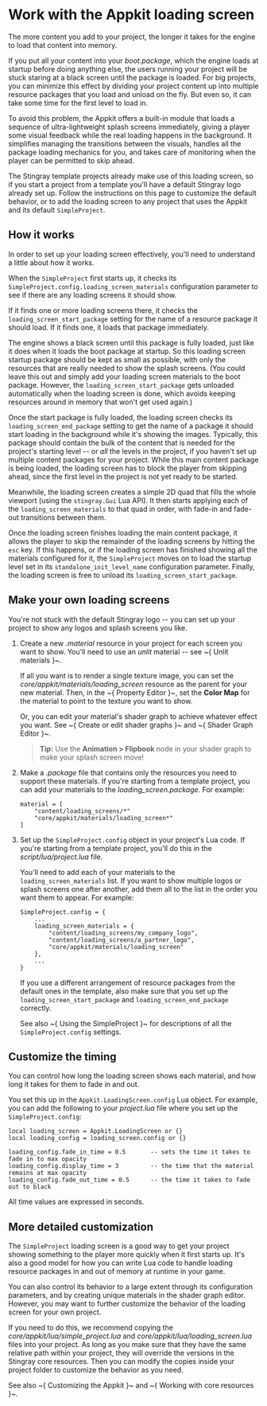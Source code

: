# Work with the Appkit loading screen

The more content you add to your project, the longer it takes for the engine to load that content into memory.

If you put all your content into your *boot.package*, which the engine loads at startup before doing anything else, the users running your project will be stuck staring at a black screen until the package is loaded. For big projects, you can minimize this effect by dividing your project content up into multiple resource packages that you load and unload on the fly. But even so, it can take some time for the first level to load in.

To avoid this problem, the Appkit offers a built-in module that loads a sequence of ultra-lightweight splash screens immediately, giving a player some visual feedback while the real loading happens in the background. It simplifies managing the transitions between the visuals, handles all the package loading mechanics for you, and takes care of monitoring when the player can be permitted to skip ahead.

The Stingray template projects already make use of this loading screen, so if you start a project from a template you'll have a default Stingray logo already set up. Follow the instructions on this page to customize the default behavior, or to add the loading screen to any project that uses the Appkit and its default `SimpleProject`.

## How it works

In order to set up your loading screen effectively, you'll need to understand a little about how it works.

When the `SimpleProject` first starts up, it checks its `SimpleProject.config.loading_screen_materials` configuration parameter to see if there are any loading screens it should show.

If it finds one or more loading screens there, it checks the `loading_screen_start_package` setting for the name of a resource package it should load. If it finds one, it loads that package immediately.

The engine shows a black screen until this package is fully loaded, just like it does when it loads the boot package at startup. So this loading screen startup package should be kept as small as possible, with only the resources that are really needed to show the splash screens. (You could leave this out and simply add your loading screen materials to the boot package. However, the `loading_screen_start_package` gets unloaded automatically when the loading screen is done, which avoids keeping resources around in memory that won't get used again.)

Once the start package is fully loaded, the loading screen checks its `loading_screen_end_package` setting to get the name of a package it should start loading in the background while it's showing the images. Typically, this package should contain the bulk of the content that is needed for the project's starting level -- or *all* the levels in the project, if you haven't set up multiple content packages for your project. While this main content package is being loaded, the loading screen has to block the player from skipping ahead, since the first level in the project is not yet ready to be started.

Meanwhile, the loading screen creates a simple 2D quad that fills the whole viewport (using the `stingray.Gui` Lua API). It then starts applying each of the `loading_screen_materials` to that quad in order, with fade-in and fade-out transitions between them.

Once the loading screen finishes loading the main content package, it allows the player to skip the remainder of the loading screens by hitting the `esc` key. If this happens, or if the loading screen has finished showing all the materials configured for it, the `SimpleProject` moves on to load the startup level set in its `standalone_init_level_name` configuration parameter. Finally, the loading screen is free to unload its `loading_screen_start_package`.

## Make your own loading screens

You're not stuck with the default Stingray logo -- you can set up your project to show any logos and splash screens you like.

1.	Create a new *.material* resource in your project for each screen you want to show. You'll need to use an *unlit* material -- see ~{ Unlit materials }~.

	If all you want is to render a single texture image, you can set the *core/appkit/materials/loading_screen* resource as the parent for your new material. Then, in the ~{ Property Editor }~, set the **Color Map** for the material to point to the texture you want to show.

	Or, you can edit your material's shader graph to achieve whatever effect you want. See ~{ Create or edit shader graphs }~ and ~{ Shader Graph Editor }~.

	>	**Tip:** Use the **Animation > Flipbook** node in your shader graph to make your splash screen move!

1.	Make a *.package* file that contains only the resources you need to support these materials. If you're starting from a template project, you can add your materials to the *loading_screen.package*. For example:

	~~~{sjson}
	material = [
		"content/loading_screens/*"
		"core/appkit/materials/loading_screen*"
	]
	~~~

1.	Set up the `SimpleProject.config` object in your project's Lua code. If you're starting from a template project, you'll do this in the *script/lua/project.lua* file.

	You'll need to add each of your materials to the `loading_screen_materials` list. If you want to show multiple logos or splash screens one after another, add them all to the list in the order you want them to appear. For example:

	~~~{lua}
	SimpleProject.config = {
		...
		loading_screen_materials = {
			"content/loading_screens/my_company_logo",
			"content/loading_screens/a_partner_logo",
			"core/appkit/materials/loading_screen"
		},
		...
	}
	~~~

	If you use a different arrangement of resource packages from the default ones in the template, also make sure that you set up the `loading_screen_start_package` and `loading_screen_end_package` correctly.

	See also ~{ Using the SimpleProject }~ for descriptions of all the `SimpleProject.config` settings.

## Customize the timing

You can control how long the loading screen shows each material, and how long it takes for them to fade in and out.

You set this up in the `Appkit.LoadingScreen.config` Lua object. For example, you can add the following to your *project.lua* file where you set up the `SimpleProject.config`:

~~~{lua}
local loading_screen = Appkit.LoadingScreen or {}
local loading_config = loading_screen.config or {}

loading_config.fade_in_time = 0.5       -- sets the time it takes to fade in to max opacity
loading_config.display_time = 3         -- the time that the material remains at max opacity
loading_config.fade_out_time = 0.5      -- the time it takes to fade out to black
~~~

All time values are expressed in seconds.

## More detailed customization

The `SimpleProject` loading screen is a good way to get your project showing something to the player more quickly when it first starts up. It's also a good model for how you can write Lua code to handle loading resource packages in and out of memory at runtime in your game.

You can also control its behavior to a large extent through its configuration parameters, and by creating unique materials in the shader graph editor. However, you may want to further customize the behavior of the loading screen for your own project.

If you need to do this, we recommend copying the *core/appkit/lua/simple_project.lua* and *core/appkit/lua/loading_screen.lua* files into your project. As long as you make sure that they have the same relative path within your project, they will override the versions in the Stingray core resources. Then you can modify the copies inside your project folder to customize the behavior as you need.

See also ~{ Customizing the Appkit }~ and ~{ Working with core resources }~.
